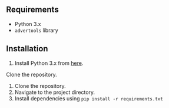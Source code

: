 ## Requirements

- Python 3.x
- `advertools` library

## Installation

1. Install Python 3.x from [here](https://www.python.org/downloads/).

Clone the repository.
1. Clone the repository.
2. Navigate to the project directory.
3. Install dependencies using `pip install -r requirements.txt`

